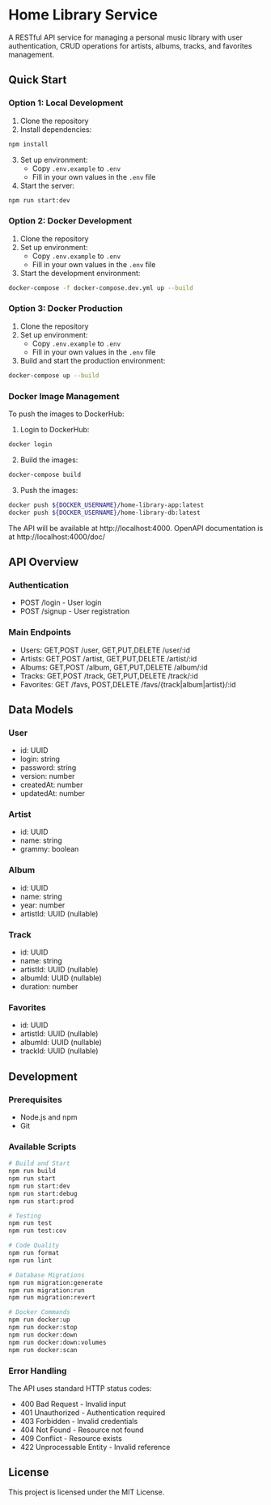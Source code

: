 # Home Library Service

A RESTful API service for managing a personal music library with user authentication, CRUD operations for artists, albums, tracks, and favorites management.

## Quick Start

### Option 1: Local Development
1. Clone the repository
2. Install dependencies:
```bash
npm install
```
3. Set up environment:
   - Copy `.env.example` to `.env`
   - Fill in your own values in the `.env` file
4. Start the server:
```bash
npm run start:dev
```

### Option 2: Docker Development
1. Clone the repository
2. Set up environment:
   - Copy `.env.example` to `.env`
   - Fill in your own values in the `.env` file
3. Start the development environment:
```bash
docker-compose -f docker-compose.dev.yml up --build
```

### Option 3: Docker Production
1. Clone the repository
2. Set up environment:
   - Copy `.env.example` to `.env`
   - Fill in your own values in the `.env` file
3. Build and start the production environment:
```bash
docker-compose up --build
```

### Docker Image Management
To push the images to DockerHub:
1. Login to DockerHub:
```bash
docker login
```
2. Build the images:
```bash
docker-compose build
```
3. Push the images:
```bash
docker push ${DOCKER_USERNAME}/home-library-app:latest
docker push ${DOCKER_USERNAME}/home-library-db:latest
```

The API will be available at http://localhost:4000. OpenAPI documentation is at http://localhost:4000/doc/

## API Overview

### Authentication
- POST /login - User login
- POST /signup - User registration

### Main Endpoints
- Users: GET,POST /user, GET,PUT,DELETE /user/:id
- Artists: GET,POST /artist, GET,PUT,DELETE /artist/:id
- Albums: GET,POST /album, GET,PUT,DELETE /album/:id
- Tracks: GET,POST /track, GET,PUT,DELETE /track/:id
- Favorites: GET /favs, POST,DELETE /favs/{track|album|artist}/:id

## Data Models

### User
- id: UUID
- login: string
- password: string
- version: number
- createdAt: number
- updatedAt: number

### Artist
- id: UUID
- name: string
- grammy: boolean

### Album
- id: UUID
- name: string
- year: number
- artistId: UUID (nullable)

### Track
- id: UUID
- name: string
- artistId: UUID (nullable)
- albumId: UUID (nullable)
- duration: number

### Favorites
- id: UUID
- artistId: UUID (nullable)
- albumId: UUID (nullable)
- trackId: UUID (nullable)

## Development

### Prerequisites
- Node.js and npm
- Git

### Available Scripts
```bash
# Build and Start
npm run build
npm run start
npm run start:dev
npm run start:debug
npm run start:prod

# Testing
npm run test
npm run test:cov

# Code Quality
npm run format
npm run lint

# Database Migrations
npm run migration:generate
npm run migration:run
npm run migration:revert

# Docker Commands
npm run docker:up
npm run docker:stop
npm run docker:down
npm run docker:down:volumes
npm run docker:scan
```

### Error Handling
The API uses standard HTTP status codes:
- 400 Bad Request - Invalid input
- 401 Unauthorized - Authentication required
- 403 Forbidden - Invalid credentials
- 404 Not Found - Resource not found
- 409 Conflict - Resource exists
- 422 Unprocessable Entity - Invalid reference

## License

This project is licensed under the MIT License.

